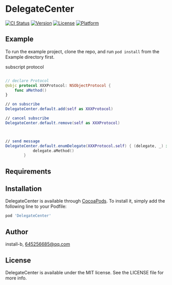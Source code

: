 # DelegateCenter

[![CI Status](https://img.shields.io/travis/install-b/DelegateCenter.svg?style=flat)](https://travis-ci.org/install-b/DelegateCenter)
[![Version](https://img.shields.io/cocoapods/v/DelegateCenter.svg?style=flat)](https://cocoapods.org/pods/DelegateCenter)
[![License](https://img.shields.io/cocoapods/l/DelegateCenter.svg?style=flat)](https://cocoapods.org/pods/DelegateCenter)
[![Platform](https://img.shields.io/cocoapods/p/DelegateCenter.svg?style=flat)](https://cocoapods.org/pods/DelegateCenter)

## Example

To run the example project, clone the repo, and run `pod install` from the Example directory first.



subscript protocol

```Swift

// declare Protocol
@objc protocol XXXProtocol: NSObjectProtocol {
    func aMethod()
}

// on subscribe
DelegateCenter.default.add(self as XXXProtocol)

// cancel subscribe
DelegateCenter.default.remove(self as XXXProtocol)



// send message
DelegateCenter.default.enumDelegate(XXXProtocol.self) { (delegate, _) in
            delegate.aMethod()
        }
```

## Requirements

## Installation

DelegateCenter is available through [CocoaPods](https://cocoapods.org). To install
it, simply add the following line to your Podfile:

```ruby
pod 'DelegateCenter'
```

## Author

install-b, 645256685@qq.com

## License

DelegateCenter is available under the MIT license. See the LICENSE file for more info.


